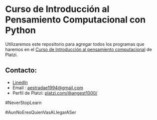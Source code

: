 # Curso de Introducción al Pensamiento Computacional con Python
Utilizaremos este repositorio para agregar todos los programas que haremos en el [Curso de Introducción al pensamiento computacional](https://platzi.com/clases/python-cs/ "Curso de Introducción al pensamiento computacional") de Platzi.

## Contacto:
- [LinedIn](https://www.linkedin.com/in/angel-armando-estrada-engallo-6a9639169/ "LinedIn")
- Email : aestradae1994@gmail.com
- Perfil de Platzi: [platzi.com/@angest1000/](https://platzi.com/@angest1000/ "platzi.com/@angest1000/")


#NeverStopLearn


#AunNoEresQuienVasALlegarASer
